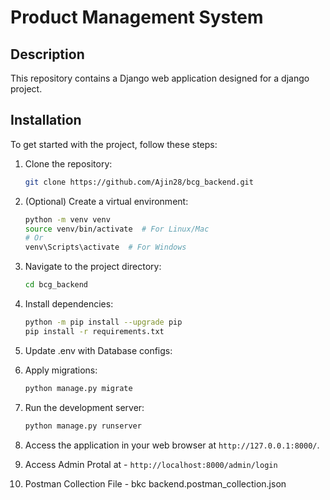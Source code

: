 # Product Management System

## Description

This repository contains a Django web application designed for a django project.

## Installation

To get started with the project, follow these steps:

1. Clone the repository:

   ```bash
   git clone https://github.com/Ajin28/bcg_backend.git
   ```

2. (Optional) Create a virtual environment:

   ```bash
   python -m venv venv
   source venv/bin/activate  # For Linux/Mac
   # Or
   venv\Scripts\activate  # For Windows

   ```

3. Navigate to the project directory:

   ```bash
   cd bcg_backend

   ```



4. Install dependencies:

   ```bash
   python -m pip install --upgrade pip
   pip install -r requirements.txt
   ```

5. Update .env with Database configs:



6. Apply migrations:

   ```bash
   python manage.py migrate
   ```
   

7. Run the development server:

   ```bash
   python manage.py runserver
   ```

8. Access the application in your web browser at `http://127.0.0.1:8000/`.

9. Access Admin Protal at - `http://localhost:8000/admin/login`

10. Postman Collection File - bkc backend.postman_collection.json
